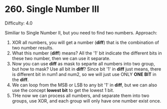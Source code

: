 # 260. Single Number III

Difficulty: 4.0

Similiar to Single Number II, but you need to find two numbers.
Approach:
1. XOR all numbers, you will get a number (**diff**) that is the combination of two number results. 
2. What this number (**diff**) means? All the '1' bit indicate the different bits in these two number, then we can use it separate.
3. Now you can use **diff** as mask to separte all numbers into two group, but how to mask? Use all bit in **diff**? Since bit '1' in **diff** just means, there is different bit in num1 and num2, so we will just use ONLY **ONE BIT** in the **diff**.
4. We can loop from the MSB or LSB to any bit '1' in **diff**, but we can also use the concept **lowest bit** to get the lowest 1 bit.
5. THe now we can process all numbers, and separate them into two groups, use XOR, and each group will only have one number exist once. 
